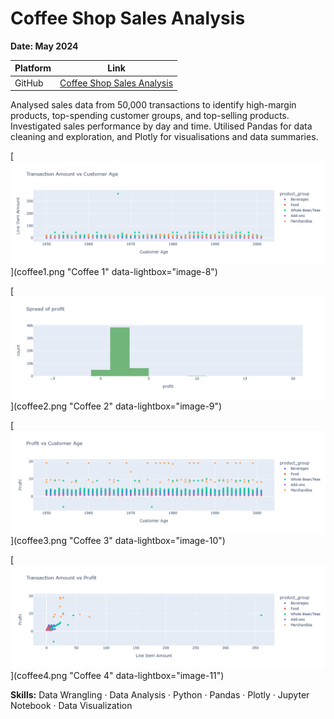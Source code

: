 # Coffee Shop Sales Analysis

**Date: May 2024**

| Platform      | Link                                                                                                                                    |
|---------------|-----------------------------------------------------------------------------------------------------------------------------------------|
| GitHub        | [Coffee Shop Sales Analysis](https://github.com/PinarGib/Coffee-Shop-Sales)                                                             |




Analysed sales data from 50,000 transactions to identify high-margin products, top-spending customer groups, and top-selling products. Investigated sales performance by day and time. Utilised Pandas for data cleaning and exploration, and Plotly for visualisations and data summaries.

[![Coffee1](coffee1.png)](coffee1.png "Coffee 1" data-lightbox="image-8")

[![Coffee2](coffee2.png)](coffee2.png "Coffee 2" data-lightbox="image-9")

[![Coffee3](coffee3.png)](coffee3.png "Coffee 3" data-lightbox="image-10")

[![Coffee4](coffee4.png)](coffee4.png "Coffee 4" data-lightbox="image-11")


**Skills:**  Data Wrangling · Data Analysis · Python · Pandas · Plotly · Jupyter Notebook · Data Visualization

